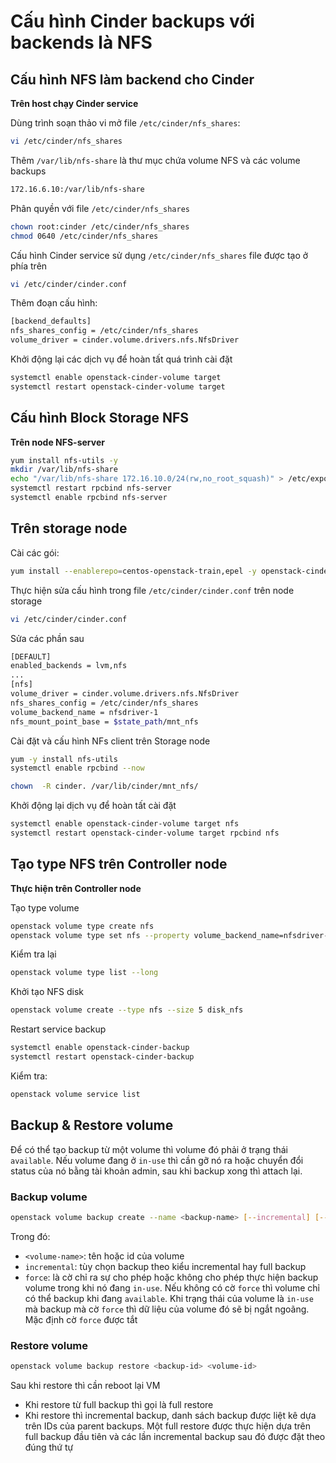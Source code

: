 # Cấu hình Cinder backups với backends là NFS

## Cấu hình NFS làm backend cho Cinder

**Trên host chạy Cinder service**

Dùng trình soạn thảo vi mở file ```/etc/cinder/nfs_shares```:

```sh
vi /etc/cinder/nfs_shares
```

Thêm ```/var/lib/nfs-share``` là thư mục chứa volume NFS và các volume backups

```sh
172.16.6.10:/var/lib/nfs-share
```

Phân quyền với file ```/etc/cinder/nfs_shares```

```sh
chown root:cinder /etc/cinder/nfs_shares
chmod 0640 /etc/cinder/nfs_shares
```

Cấu hình Cinder service sử dụng ```/etc/cinder/nfs_shares``` file được tạo ở phía trên

```sh
vi /etc/cinder/cinder.conf
```

Thêm đoạn cấu hình:

```sh
[backend_defaults]
nfs_shares_config = /etc/cinder/nfs_shares
volume_driver = cinder.volume.drivers.nfs.NfsDriver
```

Khởi động lại các dịch vụ để hoàn tất quá trình cài đặt

```sh
systemctl enable openstack-cinder-volume target
systemctl restart openstack-cinder-volume target
```

## Cấu hình Block Storage NFS

**Trên node NFS-server**

```sh
yum install nfs-utils -y
mkdir /var/lib/nfs-share
echo "/var/lib/nfs-share 172.16.10.0/24(rw,no_root_squash)" > /etc/exports 
systemctl restart rpcbind nfs-server
systemctl enable rpcbind nfs-server
```

## Trên storage node

Cài các gói:

```sh
yum install --enablerepo=centos-openstack-train,epel -y openstack-cinder targetcli python-keystone python-openstackclient
```

Thực hiện sửa cấu hình trong file ```/etc/cinder/cinder.conf``` trên node storage

```sh
vi /etc/cinder/cinder.conf 
```

Sửa các phần sau

```sh
[DEFAULT]
enabled_backends = lvm,nfs
...
[nfs]
volume_driver = cinder.volume.drivers.nfs.NfsDriver
nfs_shares_config = /etc/cinder/nfs_shares
volume_backend_name = nfsdriver-1
nfs_mount_point_base = $state_path/mnt_nfs
```

Cài đặt và cấu hình NFs client trên Storage node

```sh
yum -y install nfs-utils
systemctl enable rpcbind --now
```

```sh
chown  -R cinder. /var/lib/cinder/mnt_nfs/
```

Khởi động lại dịch vụ để hoàn tất cài đặt

```sh
systemctl enable openstack-cinder-volume target nfs
systemctl restart openstack-cinder-volume target rpcbind nfs
```

## Tạo type NFS trên Controller node

**Thực hiện trên Controller node**

Tạo type volume

```sh
openstack volume type create nfs
openstack volume type set nfs --property volume_backend_name=nfsdriver-1
```

Kiểm tra lại

```sh
openstack volume type list --long
```

Khởi tạo NFS disk

```sh
openstack volume create --type nfs --size 5 disk_nfs
```

Restart service backup

```sh
systemctl enable openstack-cinder-backup
systemctl restart openstack-cinder-backup
```

Kiểm tra:

```sh
openstack volume service list
```

## Backup & Restore volume

Để có thể tạo backup từ một volume thì volume đó phải ở trạng thái ```available```. Nếu volume đang ở ```in-use``` thì cần gỡ nó ra hoặc chuyển đổi status của nó bằng tài khoản admin, sau khi backup xong thì attach lại.

### Backup volume

```sh
openstack volume backup create --name <backup-name> [--incremental] [--force] <volume-name>
``` 

Trong đó:
- ```<volume-name>```: tên hoặc id của volume
- ```incremental```: tùy chọn backup theo kiểu incremental hay full backup
- ```force```: là cờ chỉ ra sự cho phép hoặc không cho phép thực hiện backup volume trong khi nó đang ```in-use```. Nếu không có cờ ```force``` thì volume chỉ có thể backup khi đang ```available```. Khi trạng thái của volume là ```in-use``` mà backup mà cờ ```force``` thì dữ liệu của volume đó sẽ bị ngắt ngoãng. Mặc định cờ ```force``` được tắt

### Restore volume

```sh
openstack volume backup restore <backup-id> <volume-id>
```

Sau khi restore thì cần reboot lại VM
- Khi restore từ full backup thì gọi là full restore
- Khi restore thì incremental backup, danh sách backup được liệt kê dựa trên IDs của parent backups. Một full restore được thực hiện dựa trên full backup đầu tiên và các lần incremental backup sau đó được đặt theo đúng thứ tự

